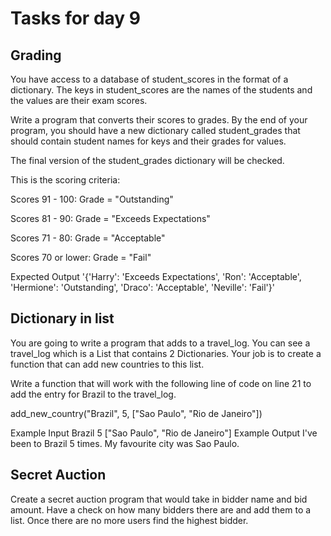# Tasks for day 9

## Grading

You have access to a database of student_scores in the format of a dictionary. The keys in student_scores are the names of the students and the values are their exam scores.

Write a program that converts their scores to grades. By the end of your program, you should have a new dictionary called student_grades that should contain student names for keys and their grades for values.

The final version of the student_grades dictionary will be checked.

This is the scoring criteria:

Scores 91 - 100: Grade = "Outstanding"

Scores 81 - 90: Grade = "Exceeds Expectations"

Scores 71 - 80: Grade = "Acceptable"

Scores 70 or lower: Grade = "Fail"

Expected Output
'{'Harry': 'Exceeds Expectations', 'Ron': 'Acceptable', 'Hermione': 'Outstanding', 'Draco': 'Acceptable', 'Neville': 'Fail'}'

## Dictionary in list

You are going to write a program that adds to a travel_log. You can see a travel_log which is a List that contains 2 Dictionaries. Your job is to create a function that can add new countries to this list.

Write a function that will work with the following line of code on line 21 to add the entry for Brazil to the travel_log.

add_new_country("Brazil", 5, ["Sao Paulo", "Rio de Janeiro"])

Example Input
Brazil
5
["Sao Paulo", "Rio de Janeiro"]
Example Output
I've been to Brazil 5 times.
My favourite city was Sao Paulo.

## Secret Auction

Create a secret auction program that would take in bidder name and bid amount. Have a check on how many bidders there are and add them to a list. Once there are no more users find the highest bidder.
